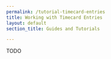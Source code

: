 ```yaml
---
permalink: /tutorial-timecard-entries
title: Working with Timecard Entries
layout: default
section_title: Guides and Tutorials

---
```


TODO